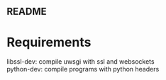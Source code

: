 ## README ##
# Requirements #
libssl-dev: compile uwsgi with ssl and websockets  
python-dev: compile programs with python headers


